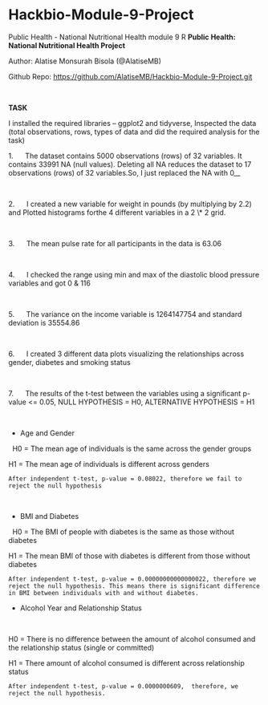 # Hackbio-Module-9-Project
Public Health - National Nutritional Health module 9 R 
**Public Health: National Nutritional Health Project**

Author: Alatise Monsurah Bisola (@AlatiseMB)

Github Repo: <https://github.com/AlatiseMB/Hackbio-Module-9-Project.git>

 

**TASK**

I installed the required libraries – ggplot2 and tidyverse, Inspected the data (total observations, rows, types of data and did the required analysis for the task)

<!--[if !supportLists]-->1.      <!--[endif]-->The dataset contains 5000 observations (rows) of 32 variables. It contains 33991 NA (null values). Deleting all NA reduces the dataset to 17 observations (rows) of 32 variables.So, I just replaced the NA with 0__

 
<!--[if !supportLists]-->2.      <!--[endif]-->I created a new variable for weight in pounds (by multiplying by 2.2) and Plotted histograms forthe 4 different variables in a 2 \* 2 grid.

 
<!--[if !supportLists]-->3.      <!--[endif]-->The mean pulse rate for all participants in the data is 63.06&#x20;

 
<!--[if !supportLists]-->4.      <!--[endif]-->I checked the range using min and max of the diastolic blood pressure variables and got 0 & 116

 

<!--[if !supportLists]-->5.      The variance on the income variable is 1264147754 and standard deviation is 35554.86 

 

  <!--[if !supportLists]-->6.      I created 3 different data plots visualizing the relationships across gender, diabetes and smoking status

 

  <!--[if !supportLists]-->7.      The results of the t-test between the variables using a significant p-value <= 0.05, NULL HYPOTHESIS = H0, ALTERNATIVE HYPOTHESIS = H1

 

- Age and Gender

 
H0 = The mean age of individuals is the same across the gender groups

H1 = The mean age of individuals is different across genders

    After independent t-test, p-value = 0.08022, therefore we fail to reject the null hypothesis

 

- BMI and Diabetes

 
H0 = The BMI of people with diabetes is the same as those without diabetes

H1 = The mean BMI of those with diabetes is different from those without diabetes

    After independent t-test, p-value = 0.00000000000000022, therefore we reject the null hypothesis. This means there is significant difference in BMI between individuals with and without diabetes.



- Alcohol Year and Relationship Status

 

H0 = There is no difference between the amount of alcohol consumed and the relationship status (single or committed)

H1 = There amount of alcohol consumed is different across relationship status

    After independent t-test, p-value = 0.0000000609,  therefore, we reject the null hypothesis.


   

